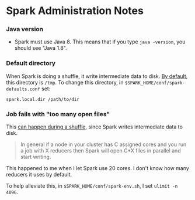 # Spark Administration Notes


### Java version

- Spark must use Java 8. This means that if you type `java -version`, you should see "Java 1.8".

### Default directory

When Spark is doing a shuffle, it write intermediate data to disk. [By default](https://stackoverflow.com/a/32253558), this directory is `/tmp`. To change this directory, in `$SPARK_HOME/conf/spark-defaults.conf` set:

```
spark.local.dir /path/to/dir
```

### Job fails with "too many open files"

This [can happen during a shuffle](https://stackoverflow.com/a/25707630), since Spark writes intermediate data to disk.

> In general if a node in your cluster has C assigned cores and you run a job with X reducers then Spark will open C*X files in parallel and start writing.

This happened to me when I let Spark use 20 cores. I don't know how many reducers it uses by default.

To help alleviate this, in `$SPARK_HOME/conf/spark-env.sh`, I set `ulimit -n 4096`.
